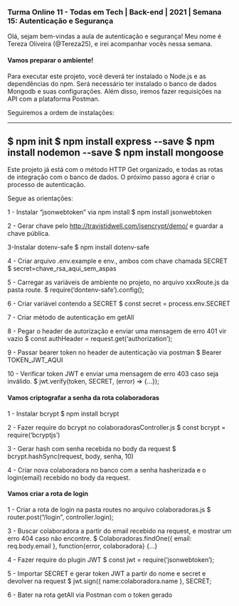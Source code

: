 ### Turma Online 11 - Todas em Tech | Back-end | 2021 | Semana 15: Autenticação e Segurança

Olá, sejam bem-vindas a aula de autenticação e segurança! Meu nome é Tereza Oliveira (@Tereza25), e irei acompanhar vocês nessa semana.

#### Vamos preparar o ambiente!


Para executar este projeto, você deverá ter instalado o Node.js e as dependências do npm. Será necessário ter instalado o banco de dados Mongodb e suas configurações. Além disso, iremos fazer requisições na API com a plataforma Postman.

Seguiremos a ordem de instalações:

-------------------------------
$ npm init
$ npm install express --save
$ npm install nodemon --save
$ npm install mongoose
-------------------------------

Este projeto já está com o método HTTP Get organizado, e todas as rotas de integração com o banco de dados. O próximo passo agora é criar o processo de autenticação.

Segue as orientações:

1 - Instalar “jsonwebtoken” via npm install $ npm install jsonwebtoken

2 - Gerar chave pelo http://travistidwell.com/jsencrypt/demo/ e guardar a chave pública.

3-Instalar dotenv-safe $ npm install dotenv-safe

4 - Criar arquivo .env.example e env., ambos com chave chamada SECRET 
$ secret=chave_rsa_aqui_sem_aspas

5 - Carregar as variáveis de ambiente no projeto, no arquivo xxxRoute.js da pasta route. $ require(‘dontenv-safe’).config();

6 - Criar variável contendo a SECRET $ const secret = process.env.SECRET

7 - Criar método de autenticação em getAll

8 - Pegar o header de autorização e enviar uma mensagem de erro 401 vir vazio
$ const authHeader = request.get(‘authorization’);

9 - Passar bearer token no header de autenticação via postman
$ Bearer TOKEN_JWT_AQUI

10 - Verificar token JWT  e enviar uma mensagem de erro 403 caso seja inválido. $ jwt.verify(token, SECRET, (error) => {...});


#### Vamos criptografar a senha da rota colaboradoras


1 - Instalar bcrypt $ npm install bcrypt

2 - Fazer require do bcrypt no colaboradorasController.js 
   $ const bcrypt = require(‘bcryptjs’)

3 - Gerar hash com senha recebida no body da request 
$ bcrypt.hashSync(request, body, senha, 10)

4 - Criar nova colaboradora no banco com a senha hasherizada e o login(email) recebido no body da request.


#### Vamos criar a rota de login


1 - Criar a rota de login na pasta routes no arquivo colaboradoras.js
$ router.post(“/login”, controller.login);

3 - Buscar colaboradora a partir do email recebido na request, e mostrar um erro 404 caso não encontre. 
$ Colaboradoras.findOne({ email: req.body.email }, function{error, colaboradora} {...}

4 - Fazer require do plugin JWT $ const jwt = require(‘jsonwebtoken’);

5 - Importar SECRET e gerar token JWT a partir do nome e secret e devolver na request $ jwt.sign({ name:colaboradora.name }, SECRET;

6 - Bater na rota getAll via Postman com o token gerado


















